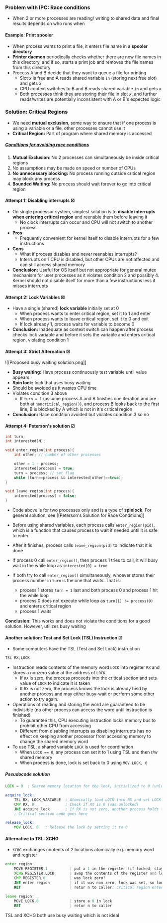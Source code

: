### Problem with IPC: Race conditions
- When 2 or more processes are reading/ writing to shared data and final results depends on who runs when
#### Example: Print spooler
- When process wants to print a file, it enters file name in a **spooler directory**
- **Printer daemon** periodically checks whether there are new file names in this directory, and if so, starts a print job and removes the file names from this directory
- Process A and B decide that they want to queue a file for printing
	- Slot _x_ is free and A reads shared variable `in` (storing next free slot) and gets _x_
	- CPU context switches to B and B reads shared variable `in`  and gets _x_ 
	- Both processes think they are storing their file in slot _x_, and further reads/writes are potentially inconsistent with A or B's expected logic

### Solution: Critical Regions
- We need **mutual exclusion**, some way to ensure that if one process is using a variable or a file, other processes cannot use it
- **Critical Region:** Part of program where shared memory is accessed 

##### <u>Conditions for avoiding race conditions</u>
1) **Mutual Exclusion**: No 2 processes can simultaneously be inside critical regions
2) No assumptions may be made on speed or number of CPUs
3) **No unnecessary blocking:** No process running outside critical region may block any process
4) **Bounded Waiting:** No process should wait forever to go into critical region
#### Attempt 1: Disabling interrupts ☒ 
- On single processor system, simplest solution is to **disable interrupts when entering critical region** and reenable them before leaving it
	- No clock interrupts can occur and CPU will not switch to another process
- **Pros**
	- Frequently convenient for kernel itself to disable interrupts for a few instructions
- **Cons**
	- What if process disables and never reenables interrupts?
	- Interrupts on 1 CPU is disabled, but other CPUs are not affected and can still access shared memory
- **Conclusion:** Useful for OS itself but not appropriate for general mutex mechanism for user processes as it violates condition 2 and possibly 4. Kernel should not disable itself for more than a few instructions less it misses interrupts

#### Attempt 2: Lock Variables ☒
- Have a single (shared) **lock variable** initially set at 0
	- When process wants to enter critical region, set it to 1 and enter
	- When process wants to leave critical region, set it to 0 and exit
	- If lock already 1, process waits for variable to become 0 
- **Conclusion:** Inadequate as context switch can happen after process checks lock variable and before it sets the variable and enters critical region, violating condition 1

#### Attempt 3: Strict Alternation ☒
![[Proposed busy waiting solution.png]]
- **Busy waiting:** Have process continuously test variable until value appears
- **Spin lock:** lock that uses busy waiting
- Should be avoided as it wastes CPU time
- Violates condition 3 above
	- If `turn = 1` (assume process A and B finishes one iteration and are both at `noncritical_region()`), and process B looks back to the first line, B is blocked by A which is not in it's critical region
- **Conclusion:** Race condition avoided but violates condition 3 so no

#### Attempt 4: Peterson's solution ☑

```cpp
int turn;
int interested[N];

void enter_region(int process){
	int other; // number of other processes

	other = 1 - process;
	interested[process] = true;
	turn = process; // set flag
	while (turn==process && interested[other]==true);
}

void leave_region(int process){
	interested[process] = false;
}
```

- Code above is for two processes only and is a type of **spinlock**. For general solution, see [[Peterson's Solution for Race Conditions]]
- Before using shared variables, each process calls `enter_region(pid)`, which is a function that causes process to wait if needed until it is safe to enter
- After it finishes, process calls `leave_region(pid)` to indicate that it is done

- If process 0 call `enter_region()`, then process 1 tries to call, it will busy wait in the while loop as `interested[0] = true`
- If both try to call `enter_region()` simultaneously, whoever stores their process number in `turn` is the one that waits. That is:
	- process 1 stores `turn = 1` last and both process 0 and process 1 hit the while loop
	- process 0 does not execute while loop as `turn(1) != process(0)` and enters critical region
	- process 1 waits

**Conclusion:** This works and does not violate the conditions for a good solution. However, utilizes busy waiting

#### Another solution: Test and Set Lock (TSL) Instruction ☑
- Some computers have the TSL (Test and Set Lock) instruction
```asm
TSL RX,LOCK
```
- Instruction reads contents of the memory word `LOCK` into register `RX` and stores a nonzero value at the address of `LOCK`
	- If `RX` is zero, the process proceeds into the critical section and sets value of `LOCK` to indicate it is taken
	- If `RX` is not zero, the process knows the lock is already held by another process and may either busy-wait or perform some other action to try again.
- Operations of reading and storing the word are guaranteed to be indivisible (no other process can access the word until instruction is finished)
	- To guarantee this, CPU executing instruction locks memory bus to prohibit other CPU from accessing
	- Different from disabling interrupts as disabling interrupts has no effect on keeping another processor from accessing memory to change the shared memory word
- To use TSL, a shared variable `LOCK` is used for coordination
	- When `LOCK == 0`, any process can set it to 1 using TSL and then r/w shared memory
	- When process is done, lock is set back to 0 using `MOV LOCK, 0`

##### Pseudocode solution
```asm
LOCK = 0  ; Shared memory location for the lock, initialized to 0 (unlocked)

acquire_lock:
    TSL RX, LOCK_VARIABLE  ; Atomically load LOCK into RX and set LOCK to 1
    CMP RX, 0              ; Check if RX is 0 (was unlocked)
    JNE acquire_lock       ; If RX is not zero, another process holds the lock; retry
    ; Critical section code goes here

release_lock:
    MOV LOCK, 0   ; Release the lock by setting it to 0
```

#### Alternative to TSL: XCHG
- `XCHG` exchanges contents of 2 locations atomically e.g. memory word and register

```asm
enter region:
	MOVE REGISTER,1          | put a 1 in the register (if locked, stays locked)
	XCHG REGISTER,LOCK       | swap the contents of the register and lock variable
	CMP REGISTER,0           | was lock zero?
	JNE enter region         | if it was non zero, lock was set, so loop
	RET                      | retur n to caller; critical region entered
	
leave region:
	MOVE LOCK,0              | store a 0 in lock
	RET                      | retur n to caller
```

TSL and XCHG both use busy waiting which is not ideal

